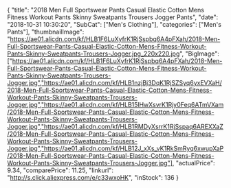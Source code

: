 {
	"title": "2018 Men Full Sportswear Pants Casual Elastic Cotton Mens Fitness Workout Pants Skinny Sweatpants Trousers Jogger Pants",
	"date": "2018-10-31 10:30:20",
	"SubCat": ["Men's Clothing"],
	"categories": ["Men's Pants"],
	"thumbnailImage": "https://ae01.alicdn.com/kf/HLB1F6LuXyfrK1RjSspbq6A4pFXah/2018-Men-Full-Sportswear-Pants-Casual-Elastic-Cotton-Mens-Fitness-Workout-Pants-Skinny-Sweatpants-Trousers-Jogger.jpg_220x220.jpg",
	"BigImage": ["https://ae01.alicdn.com/kf/HLB1F6LuXyfrK1RjSspbq6A4pFXah/2018-Men-Full-Sportswear-Pants-Casual-Elastic-Cotton-Mens-Fitness-Workout-Pants-Skinny-Sweatpants-Trousers-Jogger.jpg","https://ae01.alicdn.com/kf/HLB1nzjBj3DqK1RjSZSyq6yxEVXaH/2018-Men-Full-Sportswear-Pants-Casual-Elastic-Cotton-Mens-Fitness-Workout-Pants-Skinny-Sweatpants-Trousers-Jogger.jpg","https://ae01.alicdn.com/kf/HLB15lHwXsvrK1Rjy0Feq6ATmVXam/2018-Men-Full-Sportswear-Pants-Casual-Elastic-Cotton-Mens-Fitness-Workout-Pants-Skinny-Sweatpants-Trousers-Jogger.jpg","https://ae01.alicdn.com/kf/HLB1RMDyXsrrK1RjSspaq6AREXXaZ/2018-Men-Full-Sportswear-Pants-Casual-Elastic-Cotton-Mens-Fitness-Workout-Pants-Skinny-Sweatpants-Trousers-Jogger.jpg","https://ae01.alicdn.com/kf/HLB12J_xXs_vK1RkSmRyq6xwupXaP/2018-Men-Full-Sportswear-Pants-Casual-Elastic-Cotton-Mens-Fitness-Workout-Pants-Skinny-Sweatpants-Trousers-Jogger.jpg"],
	"actualPrice": 9.34,
	"comparePrice": 11.25,
	"linkurl": "http://s.click.aliexpress.com/e/c33wxoHK",
	"inStock": 136
}
